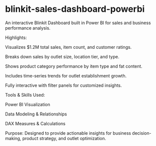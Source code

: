 # blinkit-sales-dashboard-powerbi
An interactive Blinkit Dashboard built in Power BI for sales and business performance analysis.

Highlights:

Visualizes $1.2M total sales, item count, and customer ratings.

Breaks down sales by outlet size, location tier, and type.

Shows product category performance by item type and fat content.

Includes time-series trends for outlet establishment growth.

Fully interactive with filter panels for customized insights.

Tools & Skills Used:

Power BI Visualization

Data Modeling & Relationships

DAX Measures & Calculations

Purpose:
Designed to provide actionable insights for business decision-making, product strategy, and outlet optimization.

